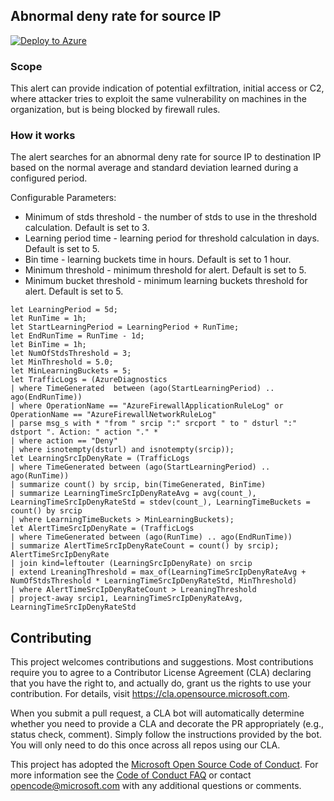 ## Abnormal deny rate for source IP

[![Deploy to Azure](https://aka.ms/deploytoazurebutton)](https://portal.azure.com/#create/Microsoft.Template/uri/https%3A%2F%2Fraw.githubusercontent.com%2Ftobystic%2FAzureNetSecStaging%2Fmaster%2FAzure%2520Firewall%2FQueries%2520and%2520Alerts%2FAlert%2520-%2520Firewall%2520Abnormal%2520deny%2520rate%2520for%2520source%2520ip%2FAbnormalDenyRate.json)

### Scope
This alert can provide indication of potential exfiltration, initial access or C2, where attacker tries to exploit the same vulnerability on machines in the organization, but is being blocked by firewall rules.

### How it works
The alert searches for an abnormal deny rate for source IP to destination IP based on the normal average and standard deviation learned during a configured period.

Configurable Parameters:
- Minimum of stds threshold - the number of stds to use in the threshold calculation. Default is set to 3.
- Learning period time - learning period for threshold calculation in days. Default is set to 5.
- Bin time - learning buckets time in hours. Default is set to 1 hour.
- Minimum threshold - minimum threshold for alert. Default is set to 5.
- Minimum bucket threshold - minimum learning buckets threshold for alert. Default is set to 5.

```
let LearningPeriod = 5d;
let RunTime = 1h;
let StartLearningPeriod = LearningPeriod + RunTime;
let EndRunTime = RunTime - 1d;
let BinTime = 1h;
let NumOfStdsThreshold = 3;
let MinThreshold = 5.0;
let MinLearningBuckets = 5;
let TrafficLogs = (AzureDiagnostics
| where TimeGenerated  between (ago(StartLearningPeriod) .. ago(EndRunTime))
| where OperationName == "AzureFirewallApplicationRuleLog" or OperationName == "AzureFirewallNetworkRuleLog"
| parse msg_s with * "from " srcip ":" srcport " to " dsturl ":" dstport ". Action: " action "." *
| where action == "Deny"
| where isnotempty(dsturl) and isnotempty(srcip));
let LearningSrcIpDenyRate = (TrafficLogs
| where TimeGenerated between (ago(StartLearningPeriod) .. ago(RunTime))
| summarize count() by srcip, bin(TimeGenerated, BinTime)
| summarize LearningTimeSrcIpDenyRateAvg = avg(count_), LearningTimeSrcIpDenyRateStd = stdev(count_), LearningTimeBuckets = count() by srcip
| where LearningTimeBuckets > MinLearningBuckets);
let AlertTimeSrcIpDenyRate = (TrafficLogs
| where TimeGenerated between (ago(RunTime) .. ago(EndRunTime))
| summarize AlertTimeSrcIpDenyRateCount = count() by srcip);
AlertTimeSrcIpDenyRate
| join kind=leftouter (LearningSrcIpDenyRate) on srcip
| extend LreaningThreshold = max_of(LearningTimeSrcIpDenyRateAvg + NumOfStdsThreshold * LearningTimeSrcIpDenyRateStd, MinThreshold)
| where AlertTimeSrcIpDenyRateCount > LreaningThreshold
| project-away srcip1, LearningTimeSrcIpDenyRateAvg, LearningTimeSrcIpDenyRateStd
```

## Contributing

This project welcomes contributions and suggestions.  Most contributions require you to agree to a
Contributor License Agreement (CLA) declaring that you have the right to, and actually do, grant us
the rights to use your contribution. For details, visit https://cla.opensource.microsoft.com.

When you submit a pull request, a CLA bot will automatically determine whether you need to provide
a CLA and decorate the PR appropriately (e.g., status check, comment). Simply follow the instructions
provided by the bot. You will only need to do this once across all repos using our CLA.

This project has adopted the [Microsoft Open Source Code of Conduct](https://opensource.microsoft.com/codeofconduct/).
For more information see the [Code of Conduct FAQ](https://opensource.microsoft.com/codeofconduct/faq/) or
contact [opencode@microsoft.com](mailto:opencode@microsoft.com) with any additional questions or comments.
